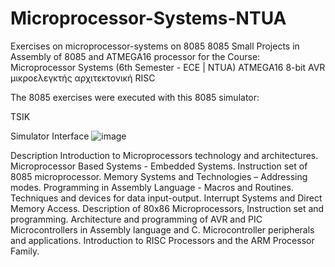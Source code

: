 # Microprocessor-Systems-NTUA
Exercises on microprocessor-systems on 8085
8085
Small Projects in Assembly of 8085 and ATMEGA16 processor for the Course: Microprocessor Systems (6th Semester - ECE | NTUA)
ATMEGA16
8-bit AVR μικροελεγκτής αρχιτεκτονική RISC 

The 8085 exercises were executed with this 8085 simulator:

TSIK

Simulator Interface
![image](https://github.com/user-attachments/assets/3f6ed6f0-bbd2-4b32-bf29-6871806280e5)


Description
Introduction to Microprocessors technology and architectures. Microprocessor Based Systems - Embedded Systems. Instruction set of 8085 microprocessor. Memory Systems and Technologies – Addressing modes. Programming in Assembly Language - Macros and Routines. Techniques and devices for data input-output. Interrupt Systems and Direct Memory Access. Description of 80x86 Microprocessors, Instruction set and programming. Architecture and programming of AVR and PIC Microcontrollers in Assembly language and C. Microcontroller peripherals and applications. Introduction to RISC Processors and the ARM Processor Family.
